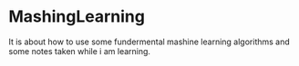 # MashingLearning

It is about how to use some fundermental mashine learning algorithms and some notes taken while i am learning.
